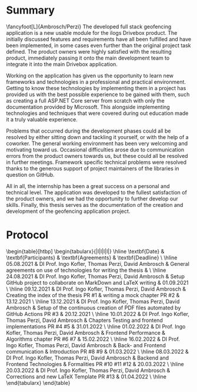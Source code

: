 # Summary
\fancyfoot[L]{Ambrosch/Perzi}
The developed full stack geofencing application is a new usable module for the ilogs Drivebox product. The initially discussed features and requirements have all been fulfilled and have been implemented, in some cases even further than the original project task defined. The product owners were highly satisfied with the resulting product, immediately passing it onto the main development team to integrate it into the main Drivebox application. 

Working on the application has given us the opportunity to learn new frameworks and technologies in a professional and practical environment. Getting to know these technologies by implementing them in a project has provided us with the best possible experience to be gained with them, such as creating a full ASP.NET Core server from scratch with only the documentation provided by Microsoft. This alongside implementing technologies and techniques that were covered during out education made it a truly valuable experience.

Problems that occurred during the development phases could all be resolved by either sitting down and tackling it yourself, or with the help of a coworker. The general working environment has been very welcoming and motivating toward us. Occasional difficulties arose due to communication errors from the product owners towards us, but these could all be resolved in further meetings. Framework specific technical problems were resolved thanks to the generous support of project maintainers of the libraries in question on GitHub.

All in all, the internship has been a great success on a personal and technical level. The application was developed to the fullest satisfaction of the product owners, and we had the opportunity to further develop our skills. Finally, this thesis serves as the documentation of the creation and development of the geofencing application project.

# Protocol
\begin{table}[htbp]
\begin{tabularx}{|l|l|l|l|}
\hline
\textbf{Date} & \textbf{Participants}                              & \textbf{Agreements}                                                              & \textbf{Deadline} \\ \hline
05.08.2021    & DI Prof. Ingo Kofler, Thomas Perzi, David Ambrosch & General agreements on use of technologies for writing the thesis                 &                   \\ \hline
24.08.2021    & DI Prof. Ingo Kofler, Thomas Perzi, David Ambrosch & Setup GitHub project to collaborate on MarkDown and LaTeX writing                & 01.09.2021        \\ \hline
09.12.2021    & DI Prof. Ingo Kofler, Thomas Perzi, David Ambrosch & Creating the index of the thesis PR \#1 \& writing a mock chapter PR \#2         & 13.12.2021        \\ \hline
13.12.2021    & DI Prof. Ingo Kofler, Thomas Perzi, David Ambrosch & Setup of the continuous creation of PDF files automated by GitHub Actions PR \#3 & 20.12.2021        \\ \hline
10.01.2022    & DI Prof. Ingo Kofler, Thomas Perzi, David Ambrosch & Chapters Testing and frontend implementations PR \#4 \#5                         & 31.01.2022        \\ \hline
01.02.2022    & DI Prof. Ingo Kofler, Thomas Perzi, David Ambrosch & Frontend Performance \& Algorithms chapter PR \#6 \#7                            & 15.02.2022        \\ \hline
16.02.2022    & DI Prof. Ingo Kofler, Thomas Perzi, David Ambrosch & Back- and Frontend communication \& Introduction PR \#8 \#9                      & 01.03.2022        \\ \hline
08.03.2022    & DI Prof. Ingo Kofler, Thomas Perzi, David Ambrosch & Backend and Frontend Technologies \& Formalities PR \#10 \#11 \#12               & 20.03.2022        \\ \hline
20.03.2022    & DI Prof. Ingo Kofler, Thomas Perzi, David Ambrosch & Corrections and new LaTeX Template PR \#13                                       & 01.04.2022        \\ \hline
\end{tabularx}
\end{table}